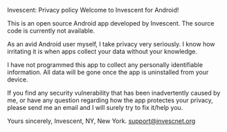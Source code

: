 Invescent: Privacy policy
Welcome to Invescent for Android!

This is an open source Android app developed by Invescent. The source code is currently not available.

As an avid Android user myself, I take privacy very seriously. I know how irritating it is when apps collect your data without your knowledge.

I have not programmed this app to collect any personally identifiable information. All data will be gone once the app is uninstalled from your device. 

If you find any security vulnerability that has been inadvertently caused by me, or have any question regarding how the app protectes your privacy, please send me an email and I will surely try to fix it/help you.

Yours sincerely,
Invescent,
NY, New York.
support@invescnet.org
